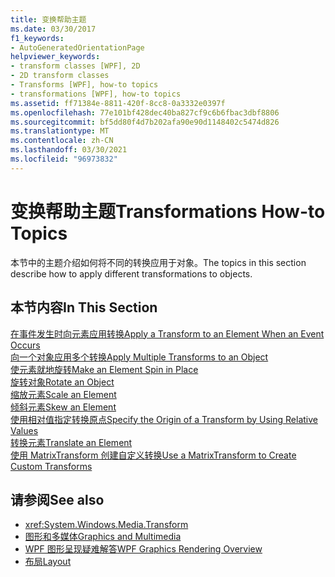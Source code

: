 ```yaml
---
title: 变换帮助主题
ms.date: 03/30/2017
f1_keywords:
- AutoGeneratedOrientationPage
helpviewer_keywords:
- transform classes [WPF], 2D
- 2D transform classes
- Transforms [WPF], how-to topics
- transformations [WPF], how-to topics
ms.assetid: ff71384e-8811-420f-8cc8-0a3332e0397f
ms.openlocfilehash: 77e101bf428dec40ba827cf9c6b6fbac3dbf8806
ms.sourcegitcommit: bf5dd80f4d7b202afa90e90d1148402c5474d826
ms.translationtype: MT
ms.contentlocale: zh-CN
ms.lasthandoff: 03/30/2021
ms.locfileid: "96973832"
---
```

# <a name="transformations-how-to-topics"></a><span data-ttu-id="f2564-102">变换帮助主题</span><span class="sxs-lookup"><span data-stu-id="f2564-102">Transformations How-to Topics</span></span>
<span data-ttu-id="f2564-103">本节中的主题介绍如何将不同的转换应用于对象。</span><span class="sxs-lookup"><span data-stu-id="f2564-103">The topics in this section describe how to apply different transformations to objects.</span></span>  
  
## <a name="in-this-section"></a><span data-ttu-id="f2564-104">本节内容</span><span class="sxs-lookup"><span data-stu-id="f2564-104">In This Section</span></span>  
 [<span data-ttu-id="f2564-105">在事件发生时向元素应用转换</span><span class="sxs-lookup"><span data-stu-id="f2564-105">Apply a Transform to an Element When an Event Occurs</span></span>](how-to-apply-a-transform-to-an-element-when-an-event-occurs.md)  
 [<span data-ttu-id="f2564-106">向一个对象应用多个转换</span><span class="sxs-lookup"><span data-stu-id="f2564-106">Apply Multiple Transforms to an Object</span></span>](how-to-apply-multiple-transforms-to-an-object.md)  
 [<span data-ttu-id="f2564-107">使元素就地旋转</span><span class="sxs-lookup"><span data-stu-id="f2564-107">Make an Element Spin in Place</span></span>](how-to-make-an-element-spin-in-place.md)  
 [<span data-ttu-id="f2564-108">旋转对象</span><span class="sxs-lookup"><span data-stu-id="f2564-108">Rotate an Object</span></span>](how-to-rotate-an-object.md)  
 [<span data-ttu-id="f2564-109">缩放元素</span><span class="sxs-lookup"><span data-stu-id="f2564-109">Scale an Element</span></span>](how-to-scale-an-element.md)  
 [<span data-ttu-id="f2564-110">倾斜元素</span><span class="sxs-lookup"><span data-stu-id="f2564-110">Skew an Element</span></span>](how-to-skew-an-element.md)  
 [<span data-ttu-id="f2564-111">使用相对值指定转换原点</span><span class="sxs-lookup"><span data-stu-id="f2564-111">Specify the Origin of a Transform by Using Relative Values</span></span>](how-to-specify-the-origin-of-a-transform-by-using-relative-values.md)  
 [<span data-ttu-id="f2564-112">转换元素</span><span class="sxs-lookup"><span data-stu-id="f2564-112">Translate an Element</span></span>](how-to-translate-an-element.md)  
 [<span data-ttu-id="f2564-113">使用 MatrixTransform 创建自定义转换</span><span class="sxs-lookup"><span data-stu-id="f2564-113">Use a MatrixTransform to Create Custom Transforms</span></span>](how-to-use-a-matrixtransform-to-create-custom-transforms.md)  
  
## <a name="see-also"></a><span data-ttu-id="f2564-114">请参阅</span><span class="sxs-lookup"><span data-stu-id="f2564-114">See also</span></span>

- <xref:System.Windows.Media.Transform>
- [<span data-ttu-id="f2564-115">图形和多媒体</span><span class="sxs-lookup"><span data-stu-id="f2564-115">Graphics and Multimedia</span></span>](index.md)
- [<span data-ttu-id="f2564-116">WPF 图形呈现疑难解答</span><span class="sxs-lookup"><span data-stu-id="f2564-116">WPF Graphics Rendering Overview</span></span>](wpf-graphics-rendering-overview.md)
- [<span data-ttu-id="f2564-117">布局</span><span class="sxs-lookup"><span data-stu-id="f2564-117">Layout</span></span>](../advanced/layout.md)
